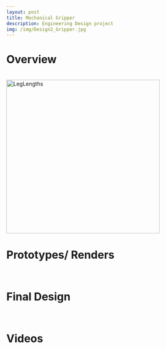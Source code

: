 ```yaml
---
layout: post
title: Mechanical Gripper
description: Engineering Design project
img: /img/Design2_Gripper.jpg
---
```


# Overview
<br />

<img src="http://krcarter.github.io/img/LegLengths.png" alt="LegLengths" width="400"/>

# Prototypes/ Renders
<br />

# Final Design
<br />

# Videos
<br />

